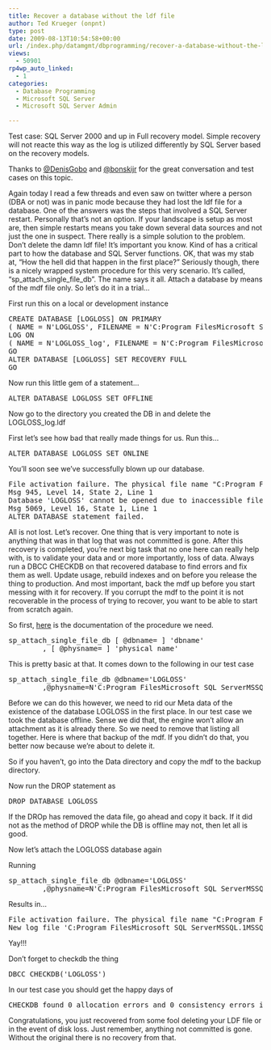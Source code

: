 ```yaml
---
title: Recover a database without the ldf file
author: Ted Krueger (onpnt)
type: post
date: 2009-08-13T10:54:58+00:00
url: /index.php/datamgmt/dbprogramming/recover-a-database-without-the-ldf-file/
views:
  - 50901
rp4wp_auto_linked:
  - 1
categories:
  - Database Programming
  - Microsoft SQL Server
  - Microsoft SQL Server Admin

---
```

Test case: SQL Server 2000 and up in Full recovery model. Simple recovery will not reacte this way as the log is utilized differently by SQL Server based on the recovery models.

Thanks to [@DenisGobo][1] and [@bonskijr][2] for the great conversation and test cases on this topic. 

Again today I read a few threads and even saw on twitter where a person (DBA or not) was in panic mode because they had lost the ldf file for a database. One of the answers was the steps that involved a SQL Server restart. Personally that’s not an option. If your landscape is setup as most are, then simple restarts means you take down several data sources and not just the one in suspect. There really is a simple solution to the problem. Don’t delete the damn ldf file! It’s important you know. Kind of has a critical part to how the database and SQL Server functions. OK, that was my stab at, “How the hell did that happen in the first place?” Seriously though, there is a nicely wrapped system procedure for this very scenario. It’s called, “sp\_attach\_single\_file\_db”. The name says it all. Attach a database by means of the mdf file only. So let’s do it in a trial…

First run this on a local or development instance

<pre>CREATE DATABASE [LOGLOSS] ON PRIMARY
( NAME = N'LOGLOSS', FILENAME = N'C:Program FilesMicrosoft SQL ServerMSSQL.1MSSQLDATALOGLOSS.mdf' , SIZE = 3048KB , MAXSIZE = UNLIMITED, FILEGROWTH = 1024KB )
LOG ON
( NAME = N'LOGLOSS_log', FILENAME = N'C:Program FilesMicrosoft SQL ServerMSSQL.1MSSQLDATALOGLOSS_log.ldf' , SIZE = 1024KB , MAXSIZE = 2048GB , FILEGROWTH = 10%)
GO
ALTER DATABASE [LOGLOSS] SET RECOVERY FULL
GO</pre>

Now run this little gem of a statement…

<pre>ALTER DATABASE LOGLOSS SET OFFLINE</pre>

Now go to the directory you created the DB in and delete the LOGLOSS_log.ldf
  
First let’s see how bad that really made things for us. Run this…

<pre>ALTER DATABASE LOGLOSS SET ONLINE</pre>

You’ll soon see we’ve successfully blown up our database. 

<pre>File activation failure. The physical file name "C:Program FilesMicrosoft SQL ServerMSSQL.1MSSQLDATALOGLOSS_log.ldf" may be incorrect.
Msg 945, Level 14, State 2, Line 1
Database 'LOGLOSS' cannot be opened due to inaccessible files or insufficient memory or disk space.  See the SQL Server errorlog for details.
Msg 5069, Level 16, State 1, Line 1
ALTER DATABASE statement failed.</pre>

All is not lost. Let’s recover. One thing that is very important to note is anything that was in that log that was not committed is gone. After this recovery is completed, you’re next big task that no one here can really help with, is to validate your data and or more importantly, loss of data. Always run a DBCC CHECKDB on that recovered database to find errors and fix them as well. Update usage, rebuild indexes and on before you release the thing to production. And most important, back the mdf up before you start messing with it for recovery. If you corrupt the mdf to the point it is not recoverable in the process of trying to recover, you want to be able to start from scratch again.

So first, [here][3] is the documentation of the procedure we need.

<pre>sp_attach_single_file_db [ @dbname= ] 'dbname'
        , [ @physname= ] 'physical_name'</pre>

This is pretty basic at that. It comes down to the following in our test case

<pre>sp_attach_single_file_db @dbname='LOGLOSS'
        ,@physname=N'C:Program FilesMicrosoft SQL ServerMSSQL.1MSSQLDATALOGLOSS.mdf'</pre>

Before we can do this however, we need to rid our Meta data of the existence of the database LOGLOSS in the first place. In our test case we took the database offline. Sense we did that, the engine won’t allow an attachment as it is already there. So we need to remove that listing all together. Here is where that backup of the mdf. If you didn’t do that, you better now because we’re about to delete it.
  
So if you haven’t, go into the Data directory and copy the mdf to the backup directory.
  
Now run the DROP statement as

<pre>DROP DATABASE LOGLOSS</pre>

If the DROp has removed the data file, go ahead and copy it back. If it did not as the method of DROP while the DB is offline may not, then let all is good.
  
Now let’s attach the LOGLOSS database again

Running

<pre>sp_attach_single_file_db @dbname='LOGLOSS'
        ,@physname=N'C:Program FilesMicrosoft SQL ServerMSSQL.1MSSQLDATALOGLOSS.mdf'</pre>

Results in…

<pre>File activation failure. The physical file name "C:Program FilesMicrosoft SQL ServerMSSQL.1MSSQLDATALOGLOSS_log.ldf" may be incorrect.
New log file 'C:Program FilesMicrosoft SQL ServerMSSQL.1MSSQLDATALOGLOSS_log.LDF' was created.</pre>

Yay!!!

Don’t forget to checkdb the thing

<pre>DBCC CHECKDB('LOGLOSS')</pre>

In our test case you should get the happy days of

<pre>CHECKDB found 0 allocation errors and 0 consistency errors in database 'LOGLOSS'.</pre>

Congratulations, you just recovered from some fool deleting your LDF file or in the event of disk loss. Just remember, anything not committed is gone. Without the original there is no recovery from that.

 [1]: http://twitter.com/DenisGobo
 [2]: http://twitter.com/bonskijr
 [3]: http://technet.microsoft.com/en-us/library/ms174385.aspx